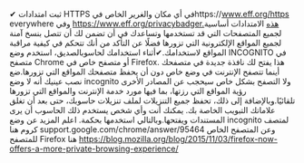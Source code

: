


✔ ثبت امتدادات HTTPS في أي مكان والغرير الخاص فيhttps://www.eff.org/https everywhere وفي https://www.eff.org/privacybadger.هذه الامتدادات أساسية لجميع المتصفحات التي قد تستخدمها وتساعدك في أن تضمن لك أن تتصل بنسخ آمنة لجميع المواقع الإلكترونية التي تزورها فضلًا عن التأكد من أنك تتحكم في كيفية مراقبة المواقع لاستخدامك.✔أثناء استخدامك لحاسوبالصديق، استخدم وضع INCOGNITO في متصفح Chrome أو متصفح خاص في Firefox. هذا يفتح لك نافذة جديدة في متصفحك أينما تتصفح الإنترنت في وضع خاص دون أن يحفظ متصفحك المواقع التي تزورها.ضع نصب عينيك أنه لا وضع incognito ولا التصفح بشكل خاص سيحجب عن المصادر الأخرى رؤية المواقع التي رزتها، بما فيها مورد خدمة الإنترنت والمواقع التي تزورها تلقائيًا.وبالإضافة إلى ذلك، تحفظ جميع التنزيلات لملف تنزيلات حاسوبك، حتى بعد أن تغلق علاماتك التبويب الخاصة بك. يمكنك أنت وأي شخص يستخدم ذلك الحاسوب أن يرى المستندات ويفتحها.وبالتالي استخدمها بحكمة. اعلم المزيد عن وضع incognito لمتصف كروم هنا support.google.com/chrome/answer/95464 وعن المتصفح الخاص للمتصفح Firefox هنا https://blog.mozilla.org/blog/2015/11/03/firefox-now-offers-a-more-private-browsing-experience/